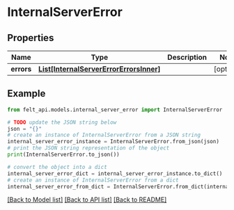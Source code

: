 # InternalServerError


## Properties

Name | Type | Description | Notes
------------ | ------------- | ------------- | -------------
**errors** | [**List[InternalServerErrorErrorsInner]**](InternalServerErrorErrorsInner.md) |  | [optional] 

## Example

```python
from felt_api.models.internal_server_error import InternalServerError

# TODO update the JSON string below
json = "{}"
# create an instance of InternalServerError from a JSON string
internal_server_error_instance = InternalServerError.from_json(json)
# print the JSON string representation of the object
print(InternalServerError.to_json())

# convert the object into a dict
internal_server_error_dict = internal_server_error_instance.to_dict()
# create an instance of InternalServerError from a dict
internal_server_error_from_dict = InternalServerError.from_dict(internal_server_error_dict)
```
[[Back to Model list]](../README.md#documentation-for-models) [[Back to API list]](../README.md#documentation-for-api-endpoints) [[Back to README]](../README.md)



